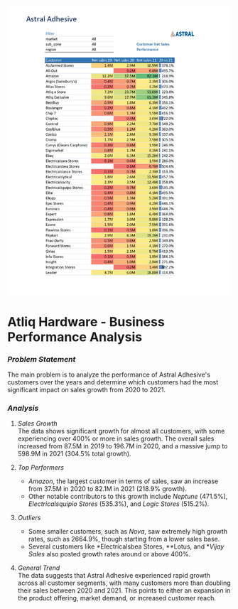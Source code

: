 ![Atliq Hardware](https://github.com/manas74/Astral_excel_Project/blob/main/Astral%20Project_excel_pdf_page-0001.jpg)
# Atliq Hardware - Business Performance Analysis
### *Problem Statement*
The main problem is to analyze the performance of Astral Adhesive's customers over the years and determine which customers had the most significant impact on sales growth from 2020 to 2021.

### *Analysis*

1. *Sales Growth*  
   The data shows significant growth for almost all customers, with some experiencing over 400% or more in sales growth. The overall sales increased from 87.5M in 2019 to 196.7M in 2020, and a massive jump to 598.9M in 2021 (304.5% total growth).

2. *Top Performers*  
   - *Amazon*, the largest customer in terms of sales, saw an increase from 37.5M in 2020 to 82.1M in 2021 (218.9% growth).
   - Other notable contributors to this growth include *Neptune* (471.5%), *Electricalsquipio Stores* (535.3%), and *Logic Stores* (515.2%).

3. *Outliers*  
   - Some smaller customers, such as *Nova*, saw extremely high growth rates, such as 2664.9%, though starting from a lower sales base.
   - Several customers like *Electricalsbea Stores, **Lotus, and **Vijay Sales* also posted growth rates around or above 400%.

4. *General Trend*  
   The data suggests that Astral Adhesive experienced rapid growth across all customer segments, with many customers more than doubling their sales between 2020 and 2021. This points to either an expansion in the product offering, market demand, or increased customer reach.
